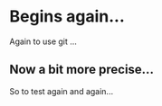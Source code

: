 # Begins again...

Again to use git ...

## Now a bit more precise...

So to test again and again...